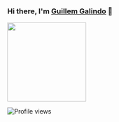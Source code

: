 ### Hi there, I'm <a href="https://galind.dev" target="_blank">Guillem Galindo</a> 👋

<p>
  <img height="180em" src="https://github-readme-stats.vercel.app/api/top-langs/?username=galind&exclude_repo=KNN-Image-Classification&show_icons=true&hide_border=true&layout=compact&langs_count=8&theme=react"/>
</p>

![Profile views](https://gpvc.arturio.dev/galind)